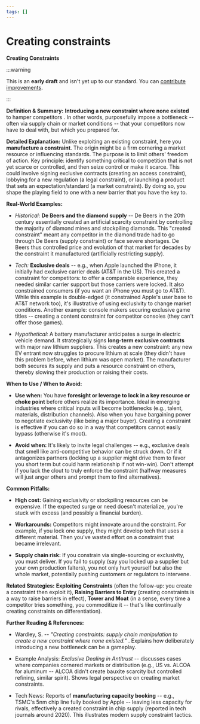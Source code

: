 ```yaml
---
tags: []
---
```


# Creating constraints


**Creating Constraints**

:::warning

This is an **early draft** and isn't yet up to our standard.
You can [contribute improvements](https://github.com/dave1010/wardley-leadership-strategies).

:::


**Definition & Summary:** **Introducing a new constraint where none existed** to hamper competitors . In other words, purposefully impose a bottleneck -- often via supply chain or market conditions -- that your competitors now have to deal with, but which you prepared for.

**Detailed Explanation:** Unlike exploiting an existing constraint, here you **manufacture a constraint**. The origin might be a firm cornering a market resource or influencing standards. The purpose is to limit others' freedom of action. Key principle: identify something critical to competition that is not yet scarce or controlled, and then seize control or make it scarce. This could involve signing exclusive contracts (creating an access constraint), lobbying for a new regulation (a legal constraint), or launching a product that sets an expectation/standard (a market constraint). By doing so, you shape the playing field to one with a new barrier that you have the key to.

**Real-World Examples:**

-  *Historical:* **De Beers and the diamond supply** -- De Beers in the 20th century essentially created an artificial scarcity constraint by controlling the majority of diamond mines and stockpiling diamonds. This "created constraint" meant any competitor in the diamond trade had to go through De Beers (supply constraint) or face severe shortages. De Beers thus controlled price and evolution of that market for decades by the constraint it manufactured (artificially restricting supply).

-  *Tech:* **Exclusive deals** -- e.g., when Apple launched the iPhone, it initially had exclusive carrier deals (AT&T in the US). This created a constraint for competitors: to offer a comparable experience, they needed similar carrier support but those carriers were locked. It also constrained consumers (if you want an iPhone you must go to AT&T). While this example is double-edged (it constrained Apple's user base to AT&T network too), it's illustrative of using exclusivity to change market conditions. Another example: console makers securing exclusive game titles -- creating a content constraint for competitor consoles (they can't offer those games).

-  *Hypothetical:* A battery manufacturer anticipates a surge in electric vehicle demand. It strategically signs **long-term exclusive contracts** with major raw lithium suppliers. This creates a new constraint: any new EV entrant now struggles to procure lithium at scale (they didn't have this problem before, when lithium was open market). The manufacturer both secures its supply and puts a resource constraint on others, thereby slowing their production or raising their costs.

**When to Use / When to Avoid:**

-  **Use when:** You have **foresight or leverage to lock in a key resource or choke point** before others realize its importance. Ideal in emerging industries where critical inputs will become bottlenecks (e.g., talent, materials, distribution channels). Also when you have bargaining power to negotiate exclusivity (like being a major buyer). Creating a constraint is effective if you can do so in a way that competitors cannot easily bypass (otherwise it's moot).

-  **Avoid when:** It's likely to invite legal challenges -- e.g., exclusive deals that smell like anti-competitive behavior can be struck down. Or if it antagonizes partners (locking up a supplier might drive them to favor you short term but could harm relationship if not win-win). Don't attempt if you lack the clout to truly enforce the constraint (halfway measures will just anger others and prompt them to find alternatives).

**Common Pitfalls:**

-  **High cost:** Gaining exclusivity or stockpiling resources can be expensive. If the expected surge or need doesn't materialize, you're stuck with excess (and possibly a financial burden).

-  **Workarounds:** Competitors might innovate around the constraint. For example, if you lock one supply, they might develop tech that uses a different material. Then you've wasted effort on a constraint that became irrelevant.

-  **Supply chain risk:** If you constrain via single-sourcing or exclusivity, you must deliver. If you fail to supply (say you locked up a supplier but your own production falters), you not only hurt yourself but also the whole market, potentially pushing customers or regulators to intervene.

**Related Strategies:** **Exploiting Constraints** (often the follow-up: you create a constraint then exploit it), **Raising Barriers to Entry** (creating constraints is a way to raise barriers in effect), **Tower and Moat** (in a sense, every time a competitor tries something, you commoditize it -- that's like continually creating constraints on differentiation).

**Further Reading & References:**

-  Wardley, S. -- *"Creating constraints: supply chain manipulation to create a new constraint where none existed."* . Explains how deliberately introducing a new bottleneck can be a gameplay.

-  Example Analysis: *Exclusive Dealing in Antitrust* -- discusses cases where companies cornered markets or distribution (e.g., US vs. ALCOA for aluminum -- ALCOA didn't create bauxite scarcity but controlled refining, similar spirit). Shows legal perspective on creating market constraints.

-  Tech News: Reports of **manufacturing capacity booking** -- e.g., TSMC's 5nm chip line fully booked by Apple -- leaving less capacity for rivals, effectively a created constraint in chip supply (reported in tech journals around 2020). This illustrates modern supply constraint tactics.